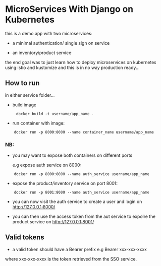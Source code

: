 # MicroServices With Django on Kubernetes

this is a demo app with two microservices:

- a minimal authentication/ single sign on service

- an inventory/product service

the end goal was to just learn how to deploy microservices on kubernetes using istio and kustomize and this is in no way production ready...

## How to run

in either service folder...

- build image

```
     docker build -t username/app_name .

```

- run container with image:

```
    docker run -p 8000:8000 --name container_name username/app_name

```

### NB:

- you may want to expose both containers on different ports

  e.g expose auth service on 8000:

```
    docker run -p 8000:8000 --name auth_service username/app_name
```

- expose the product/inventory service on port 8001:

```
    docker run -p 8001:8000 --name auth_service username/app_name
```

- you can now visit the auth service to create a user and login on http://127.0.0.1:8000/

- you can then use the access token from the aut service to expolre the product service on http://127.0.0.1:8001/

## Valid tokens

- a valid token should have a Bearer prefix e.g Bearer xxx-xxx-xxxx

where xxx-xxx-xxxx is the token retrieved from the SSO service.
